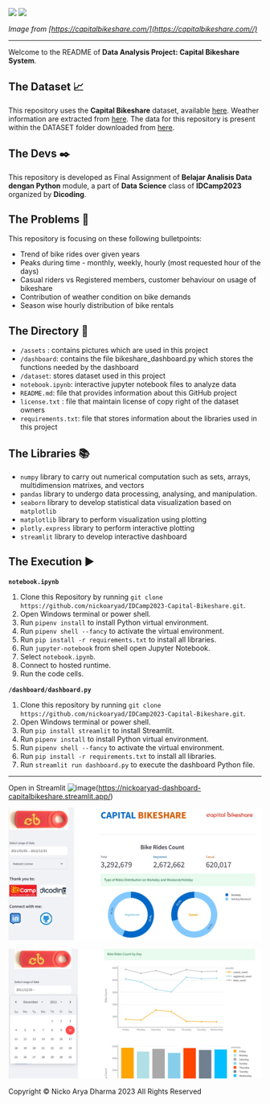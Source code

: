 ![](https://cdn.lyft.com/static/bikesharefe/logo/CapitalBikeshare-main.svg)
![](https://images.ctfassets.net/p6ae3zqfb1e3/7EvTCz4yh5EjYm5PBF2F7b/2af90f1c0cf365a12d088f5021cb0b6d/CaBi_CaBiforEveryone_Hero_2x.png?w=1500&q=60&fm=webp)

*Image from [https://capitalbikeshare.com/](https://capitalbikeshare.com//)*

---

Welcome to the README of **Data Analysis Project: Capital Bikeshare System**. 

## The Dataset 📈
This repository uses the **Capital Bikeshare** dataset, available [here](http://capitalbikeshare.com/system-data). Weather information are extracted from [here](http://www.freemeteo.com). The data for this repository is present within the DATASET folder downloaded from [here](https://drive.google.com/file/d/1RaBmV6Q6FYWU4HWZs80Suqd7KQC34diQ/view?usp=sharing).

## The Devs ✒️
This repository is developed as Final Assignment of **Belajar Analisis Data dengan Python** module, a part of **Data Science** class of **IDCamp2023** organized by **Dicoding**. 

## The Problems 📝
This repository is focusing on these following bulletpoints:
* Trend of bike rides over given years
* Peaks during time - monthly, weekly, hourly (most requested hour of the days)
* Casual riders vs Registered members, customer behaviour on usage of bikeshare
* Contribution of weather condition on bike demands
* Season wise hourly distribution of bike rentals

## The Directory 📂
* `/assets` : contains pictures which are used in this project
* `/dashboard`: contains the file bikeshare_dashboard.py which stores the functions needed by the dashboard
* `/dataset`: stores dataset used in this project
* `notebook.ipynb`: interactive jupyter notebook files to analyze data
* `README.md`: file that provides information about this GitHub project
* `license.txt` : file that maintain license of copy right of the dataset owners
* `requirements.txt`: file that stores information about the libraries used in this project

## The Libraries 📚
* `numpy` library to carry out numerical computation such as sets, arrays, multidimension matrixes, and vectors
* `pandas` library to undergo data processing, analysing, and manipulation.
* `seaborn` library to develop statistical data visualization based on `matplotlib`
* `matplotlib` library to perform visualization using plotting
* `plotly.express` library to perform interactive plotting
* `streamlit` library to develop interactive dashboard

## The Execution ▶
**`notebook.ipynb`**
1. Clone this Repository by running `git clone https://github.com/nickoaryad/IDCamp2023-Capital-Bikeshare.git`.
2. Open Windows terminal or power shell.
3. Run `pipenv install` to install Python virtual environment.
4. Run `pipenv shell --fancy` to activate the virtual environment.
5. Run `pip install -r requirements.txt` to install all libraries. 
6. Run `jupyter-notebook` from shell open Jupyter Notebook.
7. Select `notebook.ipynb`.
8. Connect to hosted runtime.
9. Run the code cells.

**`/dashboard/dashboard.py`**
1. Clone this repository by running `git clone https://github.com/nickoaryad/IDCamp2023-Capital-Bikeshare.git`.
2. Open Windows terminal or power shell.
3. Run `pip install streamlit` to install Streamlit.
4. Run `pipenv install` to install Python virtual environment.
5. Run `pipenv shell --fancy` to activate the virtual environment.
6. Run `pip install -r requirements.txt` to install all libraries.
7. Run `streamlit run dashboard.py` to execute the dashboard Python file.

---
 
Open in Streamlit ![image](raw.githubusercontent.com/nickoaryad/IDCamp2023-Capital-Bikeshare/main/assets/streamlit_logo.png)(https://nickoaryad-dashboard-capitalbikeshare.streamlit.app/)

 ![](https://raw.githubusercontent.com/nickoaryad/IDCamp2023-Capital-Bikeshare/main/assets/Dashboard_screenshoot1.jpg)
 
 ![](https://raw.githubusercontent.com/nickoaryad/IDCamp2023-Capital-Bikeshare/main/assets/Dashboard_screenshoot2.jpg)


Copyright © Nicko Arya Dharma 2023 All Rights Reserved
